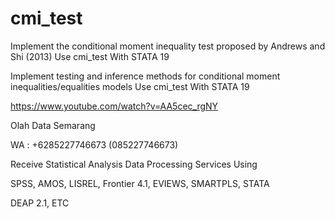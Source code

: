 # cmi_test
Implement the conditional moment inequality test proposed by Andrews and Shi (2013) Use cmi_test With STATA 19

Implement testing and inference methods for conditional moment inequalities/equalities models Use cmi_test With STATA 19

https://www.youtube.com/watch?v=AA5cec_rgNY

Olah Data Semarang

WA : +6285227746673 (085227746673)

Receive Statistical Analysis Data Processing Services Using

SPSS, AMOS, LISREL, Frontier 4.1, EVIEWS, SMARTPLS, STATA

DEAP 2.1, ETC
